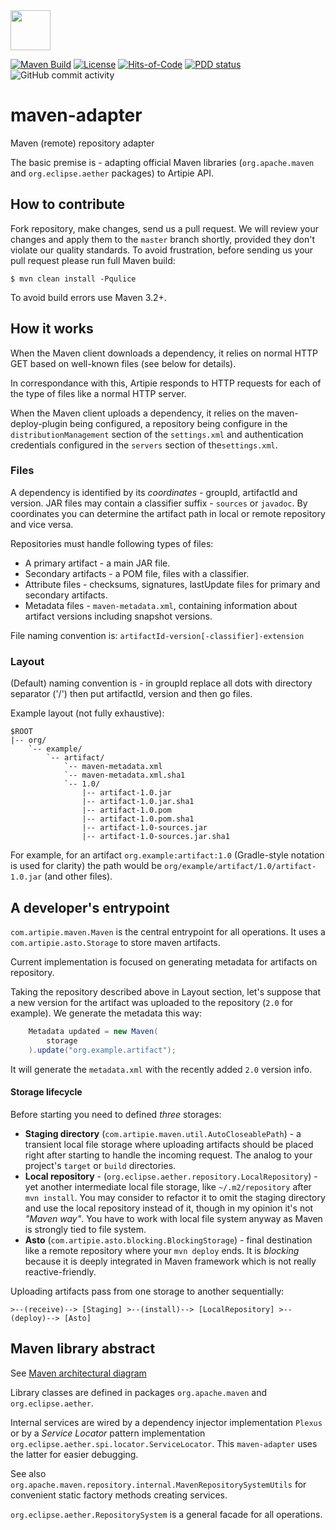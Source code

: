 <img src="https://www.artipie.com/logo.svg" width="64px" height="64px"/>

[![Maven Build](https://github.com/artipie/maven-adapter/workflows/Maven%20Build/badge.svg)](https://github.com/artipie/maven-adapter/actions?query=workflow%3A%22Maven+Build%22)
[![License](https://img.shields.io/badge/license-MIT-green.svg)](https://github.com/artipie/maven-adapter/blob/master/LICENSE.txt)
[![Hits-of-Code](https://hitsofcode.com/github/artipie/maven-adapter)](https://hitsofcode.com/view/github/artipie/maven-adapter)
[![PDD status](http://www.0pdd.com/svg?name=artipie/maven-adapter)](http://www.0pdd.com/p?name=artipie/maven-adapter)
![GitHub commit activity](https://img.shields.io/github/commit-activity/m/artipie/maven-adapter?style=plastic)

# maven-adapter
Maven (remote) repository adapter

The basic premise is - adapting official Maven libraries
(`org.apache.maven` and `org.eclipse.aether` packages)
to Artipie API.

## How to contribute

Fork repository, make changes, send us a pull request. We will review
your changes and apply them to the `master` branch shortly, provided
they don't violate our quality standards. To avoid frustration, before
sending us your pull request please run full Maven build:

```
$ mvn clean install -Pqulice
```
To avoid build errors use Maven 3.2+.

## How it works

When the Maven client downloads a dependency, it relies on normal HTTP GET based on well-known files (see below for details).

In correspondance with this, Artipie responds to HTTP requests for each of the type of files like a normal HTTP server.

When the Maven client uploads a dependency, it relies on the maven-deploy-plugin being configured, a
repository being configure in the `distributionManagement` section of the `settings.xml` and authentication
credentials configured in the `servers` section of the`settings.xml`.

<!--
@todo #64:30min Continue working in the Maven HTTP API for uploading artifacts: we need to 1) investigate
 exactly what are the HTTP endpoints needed when using the maven-deploy-plugin with the HTTP Wagon extension,
 2) add IT tests that uses a traditional Maven client (investigate for libraries used in the Maven
 ecosystem to simulate proper Maven client requests), and then 3) implement those HTTP API
 so that the IT tests pass.
-->

### Files

A dependency is identified by its _coordinates_ - groupId, artifactId and version.
JAR files may contain a classifier suffix - `sources` or `javadoc`.
By coordinates you can determine the artifact path in local or remote repository and vice versa.

Repositories must handle following types of files:
- A primary artifact - a main JAR file.
- Secondary artifacts - a POM file, files with a classifier.
- Attribute files - checksums, signatures, lastUpdate files for primary and secondary artifacts.
- Metadata files - `maven-metadata.xml`, containing information about artifact versions
including snapshot versions.

File naming convention is:
`artifactId-version[-classifier]-extension`

### Layout

(Default) naming convention is - in groupId replace all dots with directory separator ('/')
then put artifactId, version and then go files.

Example layout (not fully exhaustive):
```
$ROOT
|-- org/
    `-- example/
        `-- artifact/
            `-- maven-metadata.xml
            `-- maven-metadata.xml.sha1
            `-- 1.0/
                |-- artifact-1.0.jar
                |-- artifact-1.0.jar.sha1
                |-- artifact-1.0.pom
                |-- artifact-1.0.pom.sha1
                |-- artifact-1.0-sources.jar
                |-- artifact-1.0-sources.jar.sha1
```

For example, for an artifact `org.example:artifact:1.0` (Gradle-style notation is used for clarity)
the path would be `org/example/artifact/1.0/artifact-1.0.jar` (and other files).

## A developer's entrypoint

`com.artipie.maven.Maven` is the central entrypoint for all operations. It uses a
`com.artipie.asto.Storage` to store maven artifacts.

Current implementation is focused on generating metadata for artifacts on repository.

Taking the repository described above in Layout section, let's suppose that a new version for the artifact
was uploaded to the repository (`2.0` for example). We generate the metadata this way: 

```java
    Metadata updated = new Maven(
        storage
    ).update("org.example.artifact");
```

It will generate the `metadata.xml` with the recently added `2.0` version info.

#### Storage lifecycle

Before starting you need to defined _three_ storages:

- __Staging directory__ (`com.artipie.maven.util.AutoCloseablePath`) -
a transient local file storage where uploading artifacts should be placed
right after starting to handle the incoming request.
The analog to your project's `target` or `build` directories.
- __Local repository__ - (`org.eclipse.aether.repository.LocalRepository`) -
yet another intermediate local file storage, like `~/.m2/repository` after `mvn install`.
You may consider to refactor it to omit the staging directory and
use the local repository instead of it, though in my opinion it's not _"Maven way"_.
You have to work with local file system anyway as Maven is strongly tied to file system.
- __Asto__ (`com.artipie.asto.blocking.BlockingStorage`) - final destination like a remote repository
where your `mvn deploy` ends. It is _blocking_ because
it is deeply integrated in Maven framework which is not really reactive-friendly.

Uploading artifacts pass from one storage to another sequentially:
```
>--(receive)--> [Staging] >--(install)--> [LocalRepository] >--(deploy)--> [Asto]
```

## Maven library abstract

See [Maven architectural diagram](https://maven.apache.org/ref/3.6.3/)

Library classes are defined in packages `org.apache.maven` and `org.eclipse.aether`.

Internal services are wired by a dependency injector implementation `Plexus`
or by a _Service Locator_ pattern implementation `org.eclipse.aether.spi.locator.ServiceLocator`.
This `maven-adapter` uses the latter for easier debugging.

See also `org.apache.maven.repository.internal.MavenRepositorySystemUtils`
for convenient static factory methods creating services.

`org.eclipse.aether.RepositorySystem` is a general facade for all operations.
